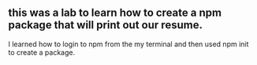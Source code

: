 this was a lab to learn how to create a npm package that will print out our resume.
---
I learned how to login to npm from the my terminal and then used npm init to create a package.